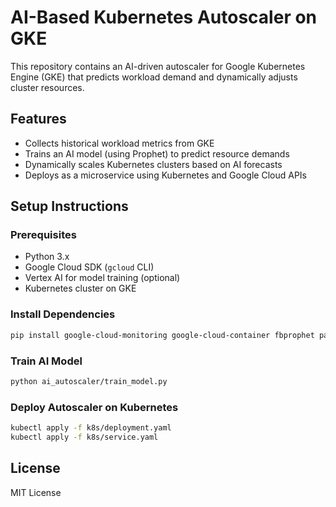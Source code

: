 # AI-Based Kubernetes Autoscaler on GKE

This repository contains an AI-driven autoscaler for Google Kubernetes Engine (GKE) that predicts workload demand and dynamically adjusts cluster resources.

## Features
- Collects historical workload metrics from GKE
- Trains an AI model (using Prophet) to predict resource demands
- Dynamically scales Kubernetes clusters based on AI forecasts
- Deploys as a microservice using Kubernetes and Google Cloud APIs

## Setup Instructions

### Prerequisites
- Python 3.x
- Google Cloud SDK (`gcloud` CLI)
- Vertex AI for model training (optional)
- Kubernetes cluster on GKE

### Install Dependencies
```sh
pip install google-cloud-monitoring google-cloud-container fbprophet pandas matplotlib flask
```

### Train AI Model
```sh
python ai_autoscaler/train_model.py
```

### Deploy Autoscaler on Kubernetes
```sh
kubectl apply -f k8s/deployment.yaml
kubectl apply -f k8s/service.yaml
```

## License
MIT License
